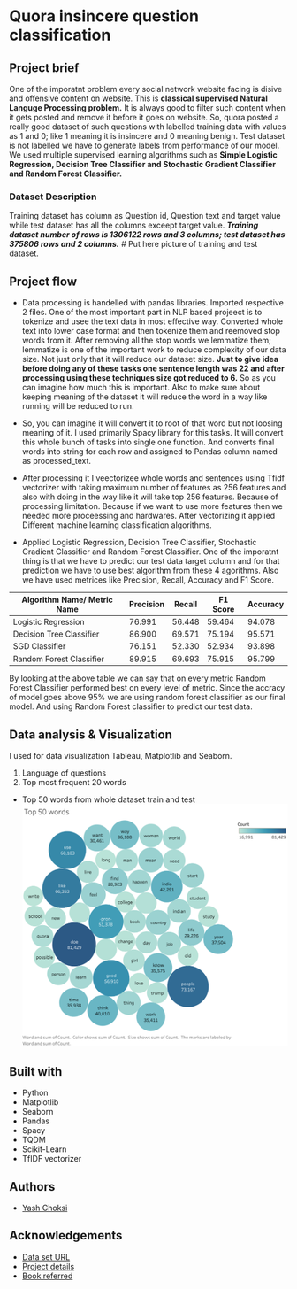 # Quora insincere question classification

## Project brief
One of the imporatnt problem every social network website facing is disive and offensive content on website. This is **classical supervised Natural Languge Processing problem.** It is always good to filter such content when it gets posted and remove it before it goes on website. So, quora posted a really good dataset of such questions with labelled training data with values as 1 and 0; like 1 meaning it is insincere and 0 meaning benign. Test dataset is not labelled we have to generate labels from performance of our model. We used multiple supervised learning algorithms such as **Simple Logistic Regression, Decision Tree Classifier and Stochastic Gradient Classifier and Random Forest Classifier.**

### Dataset Description
Training dataset has column as Question id, Question text and target value while test dataset has all the columns exceept target value. ***Training dataset number of rows is 1306122 rows and 3 columns; test dataset has 375806 rows and 2 columns.*** # Put here picture of training and test dataset.

## Project flow
* Data processing is handelled with pandas libraries. Imported respective 2 files. One of the most important part in NLP based projeect is to tokenize and usee the text data in most effective way. Converted whole text into lower case format and then tokenize them and reemoved stop words from it. After removing all the stop words we lemmatize them; lemmatize is one of the important work to reduce complexity of our data size. Not just only that it will reduce our dataset size. **Just to give idea before doing any of these tasks one sentence length was 22 and after processing using these techniques size got reduced to 6.** So as you can imagine how much this is important. Also to make sure about keeping meaning of the dataset it will reduce the word in a way like running will be reduced to run. 
* So, you can imagine it will convert it to root of that word but not loosing meaning of it. I used primarily Spacy library for this tasks. It will convert this whole bunch of tasks into single one function. And converts final words into string for each row and assigned to Pandas column named as processed_text.

* After processing it I veectorizee whole words and sentences using Tfidf vectorizer with taking maximum number of features as 256 features and also with doing in the way like it will take top 256 features. Because of processing limitation. Because if we want to use more features then we needed more proceessing and hardwares. After vectorizing it applied Different machine learning classification algorithms.

* Applied Logistic Regression, Decision Tree Classifier, Stochastic Gradient Classifier and Random Forest Classifier. One of the imporatnt thing is that we have to predict our test data target column and for that prediction we have to use best algorithm from these 4 agorithms. Also we have used metrices like Precision, Recall, Accuracy and F1 Score.

| Algorithm Name/ Metric Name | Precision     | Recall        | F1 Score      | Accuracy      |      
| --------------------------- | ------------- | ------------- | ------------- | ------------- |
| Logistic Regression         | 76.991        | 56.448        | 59.464        | 94.078        |
| Decision Tree Classifier    | 86.900        | 69.571        | 75.194        | 95.571        | 
| SGD Classifier              | 76.151        | 52.330        | 52.934        | 93.898        |
| Random Forest Classifier    | 89.915        | 69.693        | 75.915        | 95.799        |

By looking at the above table we can say that on every metric Random Forest Classifier performed best on every level of metric. Since the accracy of model goes above 95% we are using random forest classifier as our final model. And using Random Forest classifier to predict our test data. 

## Data analysis & Visualization
I used for data visualization Tableau, Matplotlib and Seaborn.
1. Language of questions
2. Top most frequent 20 words

* Top 50 words from whole dataset train and test
![Solar panel in residential and non-residential](./Visualization/top50words.png)

## Built with
* Python
* Matplotlib
* Seaborn
* Pandas
* Spacy
* TQDM
* Scikit-Learn
* TfIDF vectorizer

## Authors
* [Yash Choksi](https://www.linkedin.com/in/choksiyash/)

## Acknowledgements
* [Data set URL](https://www.kaggle.com/tunguz/deep-solar-dataset)
* [Project details](http://web.stanford.edu/group/deepsolar/home)
* [Book referred](https://www.amazon.com/Hands-Machine-Learning-Scikit-Learn-TensorFlow/dp/1491962291)
